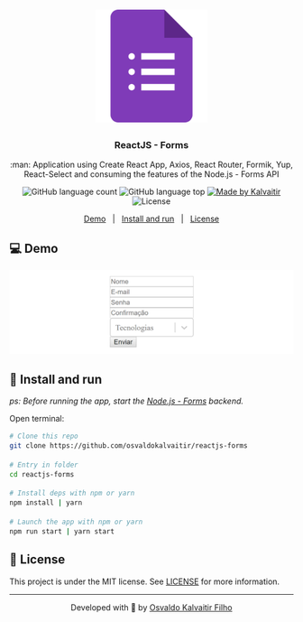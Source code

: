 <h1 align="center">
    <img src="/.github/assets/logo.png"
    width="200px"
    alt="Logo" />
</h1>

<h3 align="center">
  ReactJS - Forms
</h3>

<p align="center">
  :man: Application using Create React App, Axios, React Router, Formik, Yup, React-Select and consuming the features of the Node.js - Forms API
</p>

<p align="center">
  <img alt="GitHub language count" src="https://img.shields.io/github/languages/count/osvaldokalvaitir/reactjs-forms.svg?color=00A83A">

  <img alt="GitHub language top" src="https://img.shields.io/github/languages/top/osvaldokalvaitir/reactjs-forms.svg?color=00A83A">

  <a href="https://kalvaitir.com/">
    <img alt="Made by Kalvaitir" src="https://img.shields.io/badge/made%20by-Kalvaitir-00A83A">
  </a>

  <img alt="License" src="https://img.shields.io/badge/license-MIT-00A83A">
</p>

<p align="center">
  <a href="#computer-demo">Demo</a>&nbsp;&nbsp;&nbsp;|&nbsp;&nbsp;&nbsp;<a href="#wrench-install-and-run">Install and run</a>&nbsp;&nbsp;&nbsp;|&nbsp;&nbsp;&nbsp;<a href="#memo-license">License</a>
</p>

## :computer: Demo

![Demo](/.github/assets/demo.png)

## :wrench: Install and run

_ps: Before running the app, start the [Node.js - Forms](https://github.com/osvaldokalvaitir/nodejs-forms) backend._

Open terminal:

```sh
# Clone this repo
git clone https://github.com/osvaldokalvaitir/reactjs-forms

# Entry in folder
cd reactjs-forms

# Install deps with npm or yarn
npm install | yarn

# Launch the app with npm or yarn
npm run start | yarn start
```

## :memo: License

This project is under the MIT license. See [LICENSE](/LICENSE) for more information.

---

<p align="center">
Developed with 💚 by <a href="https://www.linkedin.com/in/osvaldokalvaitir">Osvaldo Kalvaitir Filho</a>
</p>

